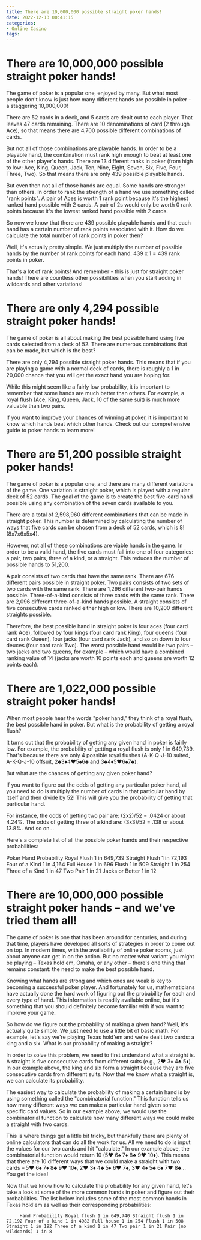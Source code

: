 ```yaml
---
title: There are 10,000,000 possible straight poker hands!
date: 2022-12-13 00:41:15
categories:
- Online Casino
tags:
---
```



#  There are 10,000,000 possible straight poker hands!

The game of poker is a popular one, enjoyed by many. But what most people don't know is just how many different hands are possible in poker - a staggering 10,000,000!

There are 52 cards in a deck, and 5 cards are dealt out to each player. That leaves 47 cards remaining. There are 10 denominations of card (2 through Ace), so that means there are 4,700 possible different combinations of cards.

But not all of those combinations are playable hands. In order to be a playable hand, the combination must rank high enough to beat at least one of the other player's hands. There are 13 different ranks in poker (from high to low: Ace, King, Queen, Jack, Ten, Nine, Eight, Seven, Six, Five, Four, Three, Two). So that means there are only 439 possible playable hands.

But even then not all of those hands are equal. Some hands are stronger than others. In order to rank the strength of a hand we use something called "rank points". A pair of Aces is worth 1 rank point because it's the highest ranked hand possible with 2 cards. A pair of 2s would only be worth 0 rank points because it's the lowest ranked hand possible with 2 cards.

So now we know that there are 439 possible playable hands and that each hand has a certain number of rank points associated with it. How do we calculate the total number of rank points in poker then?

Well, it's actually pretty simple. We just multiply the number of possible hands by the number of rank points for each hand: 439 x 1 = 439 rank points in poker.

That's a lot of rank points! And remember - this is just for straight poker hands! There are countless other possibilities when you start adding in wildcards and other variations!

#  There are only 4,294 possible straight poker hands!

The game of poker is all about making the best possible hand using five cards selected from a deck of 52. There are numerous combinations that can be made, but which is the best?

There are only 4,294 possible straight poker hands. This means that if you are playing a game with a normal deck of cards, there is roughly a 1 in 20,000 chance that you will get the exact hand you are hoping for.

While this might seem like a fairly low probability, it is important to remember that some hands are much better than others. For example, a royal flush (Ace, King, Queen, Jack, 10 of the same suit) is much more valuable than two pairs.

If you want to improve your chances of winning at poker, it is important to know which hands beat which other hands. Check out our comprehensive guide to poker hands to learn more!

#  There are 51,200 possible straight poker hands!

The game of poker is a popular one, and there are many different variations of the game. One variation is straight poker, which is played with a regular deck of 52 cards. The goal of the game is to create the best five-card hand possible using any combination of the seven cards available to you.

There are a total of 2,598,960 different combinations that can be made in straight poker. This number is determined by calculating the number of ways that five cards can be chosen from a deck of 52 cards, which is 8! (8x7x6x5x4).

However, not all of these combinations are viable hands in the game. In order to be a valid hand, the five cards must fall into one of four categories: a pair, two pairs, three of a kind, or a straight. This reduces the number of possible hands to 51,200.

A pair consists of two cards that have the same rank. There are 676 different pairs possible in straight poker. Two pairs consists of two sets of two cards with the same rank. There are 1,296 different two-pair hands possible. Three-of-a-kind consists of three cards with the same rank. There are 2,096 different three-of-a-kind hands possible. A straight consists of five consecutive cards ranked either high or low. There are 10,200 different straights possible.

Therefore, the best possible hand in straight poker is four aces (four card rank Ace), followed by four kings (four card rank King), four queens (four card rank Queen), four jacks (four card rank Jack), and so on down to four deuces (four card rank Two). The worst possible hand would be two pairs – two jacks and two queens, for example – which would have a combined ranking value of 14 (jacks are worth 10 points each and queens are worth 12 points each).

#  There are 1,022,000 possible straight poker hands!

When most people hear the words "poker hand," they think of a royal flush, the best possible hand in poker. But what is the probability of getting a royal flush?

It turns out that the probability of getting any given hand in poker is fairly low. For example, the probability of getting a royal flush is only 1 in 649,739. That's because there are only 4 possible royal flushes (A-K-Q-J-10 suited, A-K-Q-J-10 offsuit, 2♣3♦4♥5♠6♣ and 3♣4♦5♥6♠7♣).

But what are the chances of getting any given poker hand?

If you want to figure out the odds of getting any particular poker hand, all you need to do is multiply the number of cards in that particular hand by itself and then divide by 52! This will give you the probability of getting that particular hand.

For instance, the odds of getting two pair are: (2x2)/52 = .0424 or about 4.24%. The odds of getting three of a kind are: (3x3)/52 = .138 or about 13.8%. And so on...

Here's a complete list of all the possible poker hands and their respective probabilities:

Poker Hand Probability Royal Flush 1 in 649,739 Straight Flush 1 in 72,193 Four of a Kind 1 in 4,164 Full House 1 in 696 Flush 1 in 509 Straight 1 in 254 Three of a Kind 1 in 47 Two Pair 1 in 21 Jacks or Better 1 in 12

#  There are 10,000,000 possible straight poker hands – and we've tried them all!

The game of poker is one that has been around for centuries, and during that time, players have developed all sorts of strategies in order to come out on top. In modern times, with the availability of online poker rooms, just about anyone can get in on the action. But no matter what variant you might be playing – Texas hold'em, Omaha, or any other – there's one thing that remains constant: the need to make the best possible hand.

Knowing what hands are strong and which ones are weak is key to becoming a successful poker player. And fortunately for us, mathematicians have actually done the hard work of figuring out the probability for each and every type of hand. This information is readily available online, but it's something that you should definitely become familiar with if you want to improve your game.

So how do we figure out the probability of making a given hand? Well, it's actually quite simple. We just need to use a little bit of basic math. For example, let's say we're playing Texas hold'em and we're dealt two cards: a king and a six. What is our probability of making a straight?

In order to solve this problem, we need to first understand what a straight is. A straight is five consecutive cards from different suits (e.g., 2♥ 3♦ 4♣ 5♦). In our example above, the king and six form a straight because they are five consecutive cards from different suits. Now that we know what a straight is, we can calculate its probability.

The easiest way to calculate the probability of making a certain hand is by using something called the "combinatorial function." This function tells us how many different ways we can make a particular hand given some specific card values. So in our example above, we would use the combinatorial function to calculate how many different ways we could make a straight with two cards.

This is where things get a little bit tricky, but thankfully there are plenty of online calculators that can do all the work for us. All we need to do is input the values for our two cards and hit "calculate." In our example above, the combinatorial function would return 10 (5♥ 6♠ 7♦ 8♣ 9♥ 10♦). This means that there are 10 different ways that we could make a straight with two cards – 5♥ 6♠ 7♦ 8♣ 9♥ 10♦, 2♥ 3♦ 4♣ 5♦ 6♥ 7♠, 3♥ 4♦ 5♣ 6♠ 7♥ 8♣… You get the idea!

Now that we know how to calculate the probability for any given hand, let's take a look at some of the more common hands in poker and figure out their probabilities. The list below includes some of the most common hands in Texas hold'em as well as their corresponding probabilities:

         Hand Probability Royal flush 1 in 649,740 Straight flush 1 in 72,192 Four of a kind 1 in 4982 Full house 1 in 254 Flush 1 in 508 Straight 1 in 192 Three of a kind 1 in 47 Two pair 1 in 21 Pair (no wildcards) 1 in 8